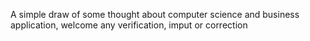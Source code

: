 A simple draw of some thought about computer science and business application, welcome any verification, imput or correction
